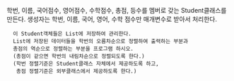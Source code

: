 ﻿학번, 이름, 국어점수, 영어점수, 수학점수, 총점, 등수를 멤버로 갖는
	  Student클래스를 만든다.
	  생성자는 학번, 이름, 국어, 영어, 수학 점수만 매개변수로 받아서 처리한다.
	  
	  이 Student객체들은 List에 저장하여 관리한다.
	  List에 저장된 데이터들을 학번의 오름차순으로 정렬하여 출력하는 부분과
	  총점의 역순으로 정렬하는 부분을 프로그램 하시오.
	  (총점이 같으면 학번의 내림차순으로 정렬되도록 한다.)
	  (학번 정렬기준은 Student클래스 자체에서 제공하도록 하고,
	   총점 정렬기준은 외부클래스에서 제공하도록 한다.)
